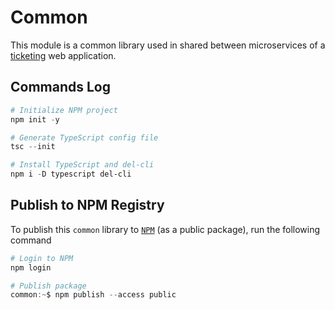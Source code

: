 # Common

This module is a common library used in shared between microservices of a [ticketing](../) web application.

## Commands Log

```powershell
# Initialize NPM project
npm init -y

# Generate TypeScript config file
tsc --init

# Install TypeScript and del-cli
npm i -D typescript del-cli
```

## Publish to NPM Registry

To publish this `common` library to [`NPM`](https://www.npmjs.com/) (as a public package), run the following command

```powershell
# Login to NPM
npm login

# Publish package
common:~$ npm publish --access public
```
